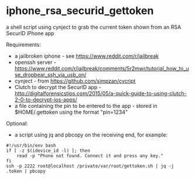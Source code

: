 # iphone_rsa_securid_gettoken
a shell script using cynject to grab the current token shown from an RSA SecurID iPhone app

Requirements:
* a jailbroken iphone - see https://www.reddit.com/r/jailbreak
* openssh server - https://www.reddit.com/r/jailbreak/comments/5r2mwr/tutorial_how_to_use_dropbear_ssh_via_usb_on/
* cynject - from https://github.com/simpzan/cycript
* Clutch to decrypt the SecurID app - http://digitalforensicstips.com/2015/05/a-quick-guide-to-using-clutch-2-0-to-decrypt-ios-apps/
* a file containing the pin to be entered to the app - stored in $HOME/.gettoken using the format "pin=1234"

Optional:
* a script using jq and pbcopy on the receiving end, for example:
```
#!/usr/bin/env bash
if [ -z $(idevice_id -l) ]; then
    read -p "Phone not found. Connect it and press any key."
fi
ssh -p 2222 root@localhost /private/var/root/gettoken.sh | jq -j .token | pbcopy
```

